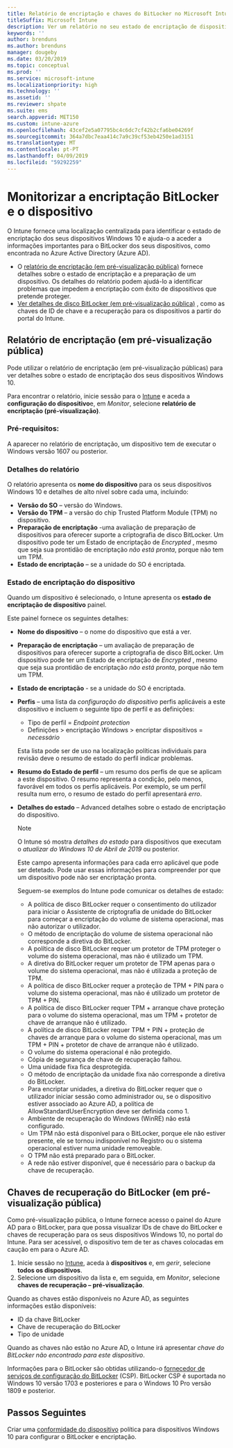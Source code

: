 ```yaml
---
title: Relatório de encriptação e chaves do BitLocker no Microsoft Intune
titleSuffix: Microsoft Intune
description: Ver um relatório no seu estado de encriptação de dispositivos e aceder a chaves de recuperação do BitLocker no portal do Microsoft Intune.
keywords: ''
author: brenduns
ms.author: brenduns
manager: dougeby
ms.date: 03/20/2019
ms.topic: conceptual
ms.prod: ''
ms.service: microsoft-intune
ms.localizationpriority: high
ms.technology: ''
ms.assetid: ''
ms.reviewer: shpate
ms.suite: ems
search.appverid: MET150
ms.custom: intune-azure
ms.openlocfilehash: 43cef2e5a07795bc4c6dc7cf42b2cfa6be04269f
ms.sourcegitcommit: 364a7dbc7eaa414c7a9c39cf53eb4250e1ad3151
ms.translationtype: MT
ms.contentlocale: pt-PT
ms.lasthandoff: 04/09/2019
ms.locfileid: "59292259"
---
```

# <a name="monitor-bitlocker-and-device-encryption"></a>Monitorizar a encriptação BitLocker e o dispositivo  
O Intune fornece uma localização centralizada para identificar o estado de encriptação dos seus dispositivos Windows 10 e ajuda-o a aceder a informações importantes para o BitLocker dos seus dispositivos, como encontrada no Azure Active Directory (Azure AD).  

- O [relatório de encriptação (em pré-visualização pública)](encryption-monitor.md#encryption-report-in-public-preview) fornece detalhes sobre o estado de encriptação e a preparação de um dispositivo. Os detalhes do relatório podem ajudá-lo a identificar problemas que impedem a encriptação com êxito de dispositivos que pretende proteger.  
- [Ver detalhes de disco BitLocker (em pré-visualização pública)](encryption-monitor.md#bitlocker-recovery-keys-in-public-preview) , como as chaves de ID de chave e a recuperação para os dispositivos a partir do portal do Intune.  

## <a name="encryption-report-in-public-preview"></a>Relatório de encriptação (em pré-visualização pública)
Pode utilizar o relatório de encriptação (em pré-visualização públicas) para ver detalhes sobre o estado de encriptação dos seus dispositivos Windows 10.  

Para encontrar o relatório, inicie sessão para o [Intune](https://aka.ms/intuneportal) e aceda a **configuração do dispositivo**e, em *Monitor*, selecione **relatório de encriptação (pré-visualização)**.  

### <a name="prerequisites"></a>Pré-requisitos:
A aparecer no relatório de encriptação, um dispositivo tem de executar o Windows versão 1607 ou posterior.  

### <a name="report-details"></a>Detalhes do relatório
O relatório apresenta os **nome do dispositivo** para os seus dispositivos Windows 10 e detalhes de alto nível sobre cada uma, incluindo:  
- **Versão do SO** – versão do Windows.  
- **Versão do TPM** – a versão do chip Trusted Platform Module (TPM) no dispositivo.  
- **Preparação de encriptação** -uma avaliação de preparação de dispositivos para oferecer suporte a criptografia de disco BitLocker. Um dispositivo pode ter um Estado de encriptação de *Encrypted* , mesmo que seja sua prontidão de encriptação *não está pronta*, porque não tem um TPM.  
- **Estado de encriptação** – se a unidade do SO é encriptada.  


### <a name="device-encryption-status"></a>Estado de encriptação do dispositivo
Quando um dispositivo é selecionado, o Intune apresenta os **estado de encriptação de dispositivo** painel.

Este painel fornece os seguintes detalhes:  
- **Nome do dispositivo** – o nome do dispositivo que está a ver.  
- **Preparação de encriptação** – um avaliação de preparação de dispositivos para oferecer suporte a criptografia de disco BitLocker. Um dispositivo pode ter um Estado de encriptação de *Encrypted* , mesmo que seja sua prontidão de encriptação *não está pronta*, porque não tem um TPM.  
- **Estado de encriptação** - se a unidade do SO é encriptada.  
- **Perfis** – uma lista da *configuração do dispositivo* perfis aplicáveis a este dispositivo e incluem o seguinte tipo de perfil e as definições:  
    - Tipo de perfil = *Endpoint protection*  
    - Definições > encriptação Windows > encriptar dispositivos = *necessário*  

  Esta lista pode ser de uso na localização políticas individuais para revisão deve o resumo de estado do perfil indicar problemas.  

- **Resumo do Estado de perfil** – um resumo dos perfis de que se aplicam a este dispositivo. O resumo representa a condição, pelo menos, favorável em todos os perfis aplicáveis. Por exemplo, se um perfil resulta num erro, o resumo de estado do perfil apresentará *erro*.  
- **Detalhes do estado** – Advanced detalhes sobre o estado de encriptação do dispositivo. 
  > [!NOTE]  
  > O Intune só mostra *detalhes do estado* para dispositivos que executam o *atualizar do Windows 10 de Abril de 2019* ou posterior.
  
  Este campo apresenta informações para cada erro aplicável que pode ser detetado. Pode usar essas informações para compreender por que um dispositivo pode não ser encriptação pronta.  

  Seguem-se exemplos do Intune pode comunicar os detalhes de estado:  

   - A política de disco BitLocker requer o consentimento do utilizador para iniciar o Assistente de criptografia de unidade do BitLocker para começar a encriptação do volume de sistema operacional, mas não autorizar o utilizador.  
   - O método de encriptação do volume de sistema operacional não corresponde a diretiva do BitLocker.  
   - A política de disco BitLocker requer um protetor de TPM proteger o volume do sistema operacional, mas não é utilizado um TPM.  
   - A diretiva do BitLocker requer um protetor de TPM apenas para o volume do sistema operacional, mas não é utilizada a proteção de TPM.  
   - A política de disco BitLocker requer a proteção de TPM + PIN para o volume do sistema operacional, mas não é utilizado um protetor de TPM + PIN.  
   - A política de disco BitLocker requer TPM + arranque chave proteção para o volume do sistema operacional, mas um TPM + protetor de chave de arranque não é utilizado.  
   - A política de disco BitLocker requer TPM + PIN + proteção de chaves de arranque para o volume do sistema operacional, mas um TPM + PIN + protetor de chave de arranque não é utilizado.  
   - O volume do sistema operacional é não protegido.  
   - Cópia de segurança de chave de recuperação falhou.  
   - Uma unidade fixa fica desprotegida.  
   - O método de encriptação da unidade fixa não corresponde a diretiva do BitLocker.  
   - Para encriptar unidades, a diretiva do BitLocker requer que o utilizador iniciar sessão como administrador ou, se o dispositivo estiver associado ao Azure AD, a política de AllowStandardUserEncryption deve ser definida como 1.  
   - Ambiente de recuperação do Windows (WinRE) não está configurado.  
   - Um TPM não está disponível para o BitLocker, porque ele não estiver presente, ele se tornou indisponível no Registro ou o sistema operacional estiver numa unidade removeable.  
   - O TPM não está preparado para o BitLocker.  
   - A rede não estiver disponível, que é necessário para o backup da chave de recuperação.  

## <a name="bitlocker-recovery-keys-in-public-preview"></a>Chaves de recuperação do BitLocker (em pré-visualização pública)
Como pré-visualização pública, o Intune fornece acesso o painel do Azure AD para o BitLocker, para que possa visualizar IDs de chave do BitLocker e chaves de recuperação para os seus dispositivos Windows 10, no portal do Intune.  Para ser acessível, o dispositivo tem de ter as chaves colocadas em caução em para o Azure AD. 
1. Inicie sessão no [Intune](https://aka.ms/intuneportal), aceda à **dispositivos** e, em *gerir*, selecione **todos os dispositivos**.
2. Selecione um dispositivo da lista e, em seguida, em *Monitor*, selecione **chaves de recuperação – pré-visualização**.  
  
Quando as chaves estão disponíveis no Azure AD, as seguintes informações estão disponíveis:
- ID da chave BitLocker
- Chave de recuperação do BitLocker
- Tipo de unidade  

Quando as chaves não estão no Azure AD, o Intune irá apresentar *chave do BitLocker não encontrado para este dispositivo*.  

Informações para o BitLocker são obtidas utilizando-o [fornecedor de serviços de configuração do BitLocker](https://docs.microsoft.com/windows/client-management/mdm/bitlocker-csp) (CSP). BitLocker CSP é suportada no Windows 10 versão 1703 e posteriores e para o Windows 10 Pro versão 1809 e posterior. 

## <a name="next-steps"></a>Passos Seguintes
Criar uma [conformidade do dispositivo](compliance-policy-create-windows.md#windows-10-and-later-policy-settings) política para dispositivos Windows 10 para configurar o BitLocker e encriptação.
